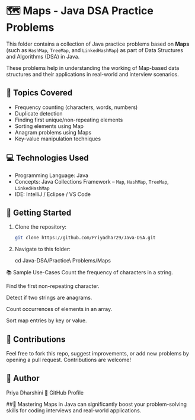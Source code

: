 # 🗺️ Maps - Java DSA Practice Problems

This folder contains a collection of Java practice problems based on **Maps** (such as `HashMap`, `TreeMap`, and `LinkedHashMap`) as part of Data Structures and Algorithms (DSA) in Java.

These problems help in understanding the working of Map-based data structures and their applications in real-world and interview scenarios.

## 📌 Topics Covered

- Frequency counting (characters, words, numbers)
- Duplicate detection
- Finding first unique/non-repeating elements
- Sorting elements using Map
- Anagram problems using Maps
- Key-value manipulation techniques

## 💻 Technologies Used

- Programming Language: Java
- Concepts: Java Collections Framework – `Map`, `HashMap`, `TreeMap`, `LinkedHashMap`
- IDE: IntelliJ / Eclipse / VS Code

## 🚀 Getting Started

1. Clone the repository:
   ```bash
   git clone https://github.com/Priyadhar29/Java-DSA.git
2. Navigate to this folder:

   cd Java-DSA/Practice\ Problems/Maps

📚 Sample Use-Cases
Count the frequency of characters in a string.

Find the first non-repeating character.

Detect if two strings are anagrams.

Count occurrences of elements in an array.

Sort map entries by key or value.

## 🤝 Contributions
Feel free to fork this repo, suggest improvements, or add new problems by opening a pull request. Contributions are welcome!

## 📇 Author
Priya Dharshini
📌 GitHub Profile

##🧠 Mastering Maps in Java can significantly boost your problem-solving skills for coding interviews and real-world applications.
